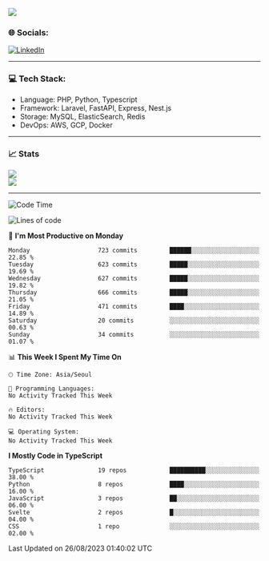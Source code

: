 <!--[![](https://visitcount.itsvg.in/api?id=jin-wk&icon=7&color=12)](https://visitcount.itsvg.in)-->
<!--[![Hits](https://hits.seeyoufarm.com/api/count/incr/badge.svg?url=https%3A%2F%2Fgithub.com%2Fjin-wk&count_bg=%235F625C&title_bg=%23555555&icon=github.svg&icon_color=%23E7E7E7&title=Hits&edge_flat=false)](https://hits.seeyoufarm.com)-->
![](https://komarev.com/ghpvc/?username=jin-wk&color=lightgrey&style=for-the-badge)

### 🌐 Socials:
[![LinkedIn](https://img.shields.io/badge/LinkedIn-%230077B5.svg?logo=linkedin&logoColor=white)](https://linkedin.com/in/jinwook-lee-242625241) 

---

### 💻 Tech Stack:
  - Language: PHP, Python, Typescript
  - Framework: Laravel, FastAPI, Express, Nest.js
  - Storage: MySQL, ElasticSearch, Redis
  - DevOps: AWS, GCP, Docker

---

### 📈 Stats
![](https://github-readme-stats.vercel.app/api?username=jin-wk&theme=dark&hide_border=true&include_all_commits=true&count_private=true)<br/>
![](https://github-readme-streak-stats.herokuapp.com/?user=jin-wk&theme=dark&hide_border=true)<br/>

---

<!--START_SECTION:waka-->
![Code Time](http://img.shields.io/badge/Code%20Time-691%20hrs%203%20mins-blue)

![Lines of code](https://img.shields.io/badge/From%20Hello%20World%20I%27ve%20Written-927.5%20thousand%20lines%20of%20code-blue)

📅 **I'm Most Productive on Monday** 

```text
Monday                   723 commits         ██████░░░░░░░░░░░░░░░░░░░   22.85 % 
Tuesday                  623 commits         █████░░░░░░░░░░░░░░░░░░░░   19.69 % 
Wednesday                627 commits         █████░░░░░░░░░░░░░░░░░░░░   19.82 % 
Thursday                 666 commits         █████░░░░░░░░░░░░░░░░░░░░   21.05 % 
Friday                   471 commits         ████░░░░░░░░░░░░░░░░░░░░░   14.89 % 
Saturday                 20 commits          ░░░░░░░░░░░░░░░░░░░░░░░░░   00.63 % 
Sunday                   34 commits          ░░░░░░░░░░░░░░░░░░░░░░░░░   01.07 % 
```


📊 **This Week I Spent My Time On** 

```text
🕑︎ Time Zone: Asia/Seoul

💬 Programming Languages: 
No Activity Tracked This Week

🔥 Editors: 
No Activity Tracked This Week

💻 Operating System: 
No Activity Tracked This Week
```

**I Mostly Code in TypeScript** 

```text
TypeScript               19 repos            ██████████░░░░░░░░░░░░░░░   38.00 % 
Python                   8 repos             ████░░░░░░░░░░░░░░░░░░░░░   16.00 % 
JavaScript               3 repos             ██░░░░░░░░░░░░░░░░░░░░░░░   06.00 % 
Svelte                   2 repos             █░░░░░░░░░░░░░░░░░░░░░░░░   04.00 % 
CSS                      1 repo              ░░░░░░░░░░░░░░░░░░░░░░░░░   02.00 % 
```




 Last Updated on 26/08/2023 01:40:02 UTC
<!--END_SECTION:waka-->
